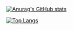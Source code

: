 [![Anurag's GitHub stats](https://github-readme-stats.vercel.app/api?username=Natuneko)](https://github.com/anuraghazra/github-readme-stats)

[![Top Langs](https://github-readme-stats.vercel.app/api/top-langs/?username=Natuneko)](https://github.com/anuraghazra/github-readme-stats)

<!--
**Natuneko/Natuneko** is a ✨ _special_ ✨ repository because its `README.md` (this file) appears on your GitHub profile.

Here are some ideas to get you started:

- 🔭 I’m currently working on ...
- 🌱 I’m currently learning ...
- 👯 I’m looking to collaborate on ...
- 🤔 I’m looking for help with ...
- 💬 Ask me about ...
- 📫 How to reach me: ...
- 😄 Pronouns: ...
- ⚡ Fun fact: ...
-->
